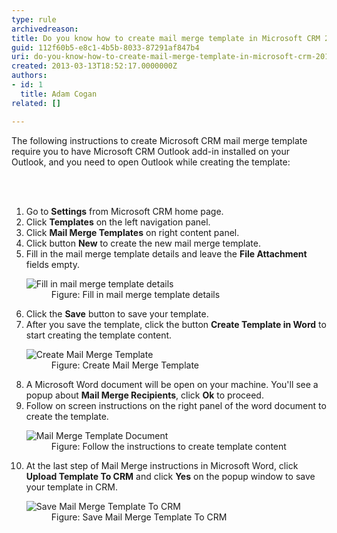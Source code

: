 ```yaml
---
type: rule
archivedreason: 
title: Do you know how to create mail merge template in Microsoft CRM 2016?
guid: 112f60b5-e8c1-4b5b-8033-87291af847b4
uri: do-you-know-how-to-create-mail-merge-template-in-microsoft-crm-2016
created: 2013-03-13T18:52:17.0000000Z
authors:
- id: 1
  title: Adam Cogan
related: []

---
```



<p>The following instructions to create Microsoft CRM mail merge template require you to have Microsoft CRM Outlook add-in installed on your Outlook, and you need to open Outlook while creating the template&#58;</p>
<br><excerpt class='endintro'></excerpt><br>
<ol><li>Go to <b>Settings</b> from Microsoft CRM home page.</li><li>Click <b>Templates</b> on the left navigation panel.</li><li>Click <b>Mail Merge Templates</b> on right content panel.</li><li>Click button <b>New</b> to create the new mail merge template.</li><li>Fill in the mail merge template details and leave the <b>File Attachment</b> fields empty.</li><dl class="image"><dt><img src="/Communication/Rules-to-Better-CRM-Mail-Merge/PublishingImages/mail-merge-1.jpg" alt="Fill in mail merge template details" /></dt><dd>Figure&#58; Fill in mail merge template details</dd></dl><li>Click the <b>Save</b> button to save your template.</li><li>After you save the template, click the button <b>Create Template in Word</b> to start creating the template content.</li><dl class="image"><dt><img src="/Communication/Rules-to-Better-CRM-Mail-Merge/PublishingImages/mail-merge-2.jpg" alt="Create Mail Merge Template" /></dt><dd>Figure&#58; Create Mail Merge Template</dd></dl><li>A Microsoft Word document will be open on your machine. You'll see a popup about
<b>Mail Merge Recipients</b>, click <b>Ok</b> to proceed.</li><li>Follow on screen instructions on the right panel of the word document to create
the template.</li><dl class="image"><dt><img src="/Communication/Rules-to-Better-CRM-Mail-Merge/PublishingImages/mail-merge-3.jpg" alt="Mail Merge Template Document" /></dt><dd>Figure&#58; Follow the instructions to create template content</dd></dl><li>At the last step of Mail Merge instructions in Microsoft Word, click <b>Upload
 Template To CRM</b> and click <b>Yes</b> on the popup window to save your template
 in CRM.</li><dl class="image"><dt><img src="/Communication/Rules-to-Better-CRM-Mail-Merge/PublishingImages/mail-merge-4.jpg" alt="Save Mail Merge Template To CRM" /></dt><dd>Figure&#58; Save Mail Merge Template To CRM</dd></dl></ol>


